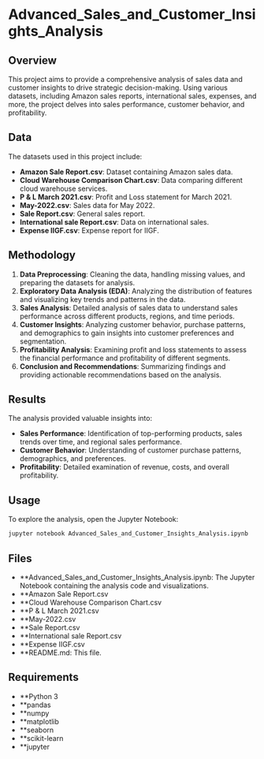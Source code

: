 # Advanced_Sales_and_Customer_Insights_Analysis

## Overview
This project aims to provide a comprehensive analysis of sales data and customer insights to drive strategic decision-making. Using various datasets, including Amazon sales reports, international sales, expenses, and more, the project delves into sales performance, customer behavior, and profitability.

## Data
The datasets used in this project include:
- **Amazon Sale Report.csv**: Dataset containing Amazon sales data.
- **Cloud Warehouse Comparison Chart.csv**: Data comparing different cloud warehouse services.
- **P & L March 2021.csv**: Profit and Loss statement for March 2021.
- **May-2022.csv**: Sales data for May 2022.
- **Sale Report.csv**: General sales report.
- **International sale Report.csv**: Data on international sales.
- **Expense IIGF.csv**: Expense report for IIGF.

## Methodology
1. **Data Preprocessing**: Cleaning the data, handling missing values, and preparing the datasets for analysis.
2. **Exploratory Data Analysis (EDA)**: Analyzing the distribution of features and visualizing key trends and patterns in the data.
3. **Sales Analysis**: Detailed analysis of sales data to understand sales performance across different products, regions, and time periods.
4. **Customer Insights**: Analyzing customer behavior, purchase patterns, and demographics to gain insights into customer preferences and segmentation.
5. **Profitability Analysis**: Examining profit and loss statements to assess the financial performance and profitability of different segments.
6. **Conclusion and Recommendations**: Summarizing findings and providing actionable recommendations based on the analysis.

## Results
The analysis provided valuable insights into:
- **Sales Performance**: Identification of top-performing products, sales trends over time, and regional sales performance.
- **Customer Behavior**: Understanding of customer purchase patterns, demographics, and preferences.
- **Profitability**: Detailed examination of revenue, costs, and overall profitability.

## Usage
To explore the analysis, open the Jupyter Notebook:
```bash
jupyter notebook Advanced_Sales_and_Customer_Insights_Analysis.ipynb
```
## Files
- **Advanced_Sales_and_Customer_Insights_Analysis.ipynb: The Jupyter Notebook containing the analysis code and visualizations.
- **Amazon Sale Report.csv
- **Cloud Warehouse Comparison Chart.csv
- **P & L March 2021.csv
- **May-2022.csv
- **Sale Report.csv
- **International sale Report.csv
- **Expense IIGF.csv
- **README.md: This file.

## Requirements
- **Python 3
- **pandas
- **numpy
- **matplotlib
- **seaborn
- **scikit-learn
- **jupyter


